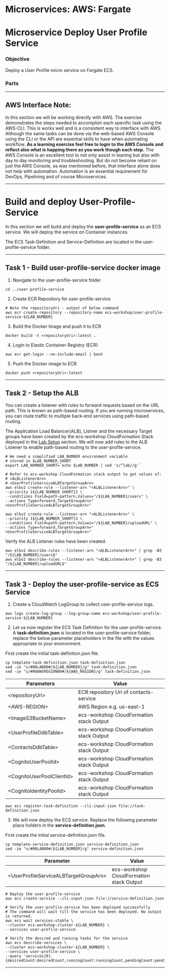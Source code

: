 # Microservices: AWS: Fargate
# Microservice Deploy User Profile Service

### Objective

Deploy a User Profile micro service on Fargate ECS.

### Parts


___

## AWS Interface Note:

In this section we will be working directly with AWS.  The exercise demonstrates the steps needed to accomplish each specific task using the AWS-CLI.  This is works well and is a consistent way to interface with AWS.  Although the same tasks can be done via the web-based AWS Console using the CLI or the API are essential skills to have when automating workflow.  __As a learning exercise feel free to login to the AWS Console and reflect also what is happing there as you work though each step.__  The AWS Console is an excellent tool to not only assist in leaning but also with day to day monitoring and troubleshooting.   But do not become reliant on just the AWS Console, as was mentioned before, that interface alone does not help with automation.  Automation is an essential requirement for DevOps, Pipelining and of course Microservices.

___

# Build and deploy User-Profile-Service

In this section we will build and deploy the **user-profile-service** as an ECS service. We will deploy the service on Container instances.

The ECS Task-Definition and Service-Definition are located in the user-profile-service folder.

___

## Task 1 - Build user-profile-service docker image

1. Navigate to the user-profile-service folder

~~~shell
cd ../user-profile-service
~~~

2. Create ECR Repository for user-profile-service

~~~shell
# Note the repositoryUri - output of below command
aws ecr create-repository --repository-name ecs-workshop/user-profile-service-${LAB_NUMBER}
~~~

3. Build the Docker Image and push it to ECR

~~~shell
docker build -t <repositoryUri>:latest .
~~~

4. Login to Elastic Container Registry (ECR)

~~~shell
aws ecr get-login --no-include-email | bash
~~~

5. Push the Docker image to ECR

~~~shell
docker push <repositoryUri>:latest
~~~

___

## Task 2 - Setup the ALB

You can create a listener with rules to forward requests based on the URL path. This is known as path-based routing. If you are running microservices, you can route traffic to multiple back-end services using path-based routing.

The Application Load Balancer(ALB), Listner and the necessary Target groups have been created by the ecs-workshop CloudFormation Stack deployed in the [Lab Setup](lab-guides/lab-setup.md) section. We will now add rules to the ALB Listener to enable path-based routing to the user-profile-service.

~~~shell
# We need a simplified LAB_NUMBER environment variable
# stored in $LAB_NUMBER_SHORT
export LAB_NUMBER_SHORT=`echo $LAB_NUMBER | sed 's/^lab//g'`

# Refer to ecs-workshop CloudFormation stack output to get values of:
# <ALBListenerArn>
# <UserProfileServiceALBTargetGroupArn>
aws elbv2 create-rule --listener-arn "<ALBListenerArn>" \
--priority 1${LAB_NUMBER_SHORT}2 \
--conditions Field=path-pattern,Values="/${LAB_NUMBER}/users" \
--actions Type=forward,TargetGroupArn="<UserProfileServiceALBTargetGroupArn>"

aws elbv2 create-rule --listener-arn "<ALBListenerArn>" \
--priority 1${LAB_NUMBER_SHORT}3 \
--conditions Field=path-pattern,Values="/${LAB_NUMBER}/uploadURL" \
--actions Type=forward,TargetGroupArn="<UserProfileServiceALBTargetGroupArn>"
~~~

Verify the ALB Listener rules have been created.

~~~shell
aws elbv2 describe-rules --listener-arn "<ALBListenerArn>" | grep -B3 "/${LAB_NUMBER}/users$"
aws elbv2 describe-rules --listener-arn "<ALBListenerArn>" | grep -B3 "/${LAB_NUMBER}/uploadURL$"
~~~

___

## Task 3 - Deploy the user-profile-service as ECS Service

1. Create a CloudWatch LogGroup to collect user-profile-service logs.

~~~shell
aws logs create-log-group --log-group-name ecs-workshop/user-profile-service-${LAB_NUMBER}
~~~

2. Let us now register the ECS Task Definition for the user-profile-service. A **task-definition.json** is located in the user-profile-service folder, replace the below parameter placeholders in the file with the values appropriate to your environment.

First create the initial task-definition.json file.

~~~shell
cp template-task-definition.json task-definition.json
sed -ie "s/#00LAB00#/${LAB_NUMBER}/g" task-definition.json
sed -ie "s/#00AWSREGION00#/${AWS_REGION}/g" task-definition.json
~~~

|Parameters                          | Value                                         |
|------------------------------------|-----------------------------------------------|
|&lt;repositoryUri&gt;               | ECR repository Uri of contacts-service        |
|&lt;AWS-REGION&gt;                  | AWS Region e.g. us-east-1                     |
|&lt;ImageS3BucketName&gt;           | ecs-workshop CloudFormation stack Output      |
|&lt;UserProfileDdbTable&gt;         | ecs-workshop CloudFormation stack Output      |
|&lt;ContactsDdbTable&gt;            | ecs-workshop CloudFormation stack Output      |
|&lt;CognitoUserPoolId&gt;           | ecs-workshop CloudFormation stack Output      |
|&lt;CognitoUserPoolClientId&gt;     | ecs-workshop CloudFormation stack Output      |
|&lt;CognitoIdentityPoolId&gt;       | ecs-workshop CloudFormation stack Output      |

~~~shell
aws ecs register-task-definition --cli-input-json file://task-definition.json
~~~

3. We will now deploy the ECS service. Replace the following parameter place holders in the **service-definition.json**.

First create the initial service-definition.json file.

~~~shell
cp template-service-definition.json service-definition.json
sed -ie "s/#00LAB00#/${LAB_NUMBER}/g" service-definition.json
~~~

| Parameter                                 | Value                                    |
|-------------------------------------------|------------------------------------------|
|&lt;UserProfileServiceALBTargetGroupArn&gt;| ecs-workshop CloudFormation stack Output |

~~~shell
# Deploy the user-profile-service
aws ecs create-service --cli-input-json file://service-definition.json

# Verify the user-profile-service has been deployed successfully
# The command will wait till the service has been deployed. No output is returned.
aws ecs wait services-stable \
--cluster ecs-workshop-cluster-${LAB_NUMBER} \
--services user-profile-service

# Verify the desired and running tasks for the service
aws ecs describe-services \
--cluster ecs-workshop-cluster-${LAB_NUMBER} \
--services user-profile-service \
--query 'services[0].{desiredCount:desiredCount,runningCount:runningCount,pendingCount:pendingCount}'
~~~

___
